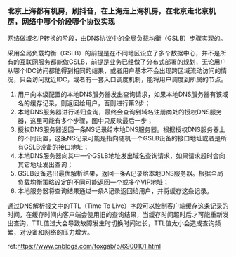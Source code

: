 ### 北京上海都有机房，刷抖音，在上海走上海机房，在北京走北京机房，网络中哪个阶段哪个协议实现

网络做域名IP转换的阶段，由DNS协议中的全局负载均衡（GSLB）步骤实现的。

采用全局负载均衡（GSLB）的前提是在不同地区设立了多个数据中心，并不是所有的互联网服务都能做GSLB，前提是业务已经做了分布式部署的规划，无论用户从哪个IDC访问都能得到相同的结果，或者用户基本不会出现跨区域流动访问的情况，只会访问就近IDC，或者有一套入口调度机制，能将用户调度到所属的节点。

1. 用户向本级配置的本地DNS服务器发出查询请求，如果本地DNS服务器有该域名的缓存记录，则返回给用户，否则进行第2步；
2. 本地DNS服务器进行递归查询，最终会查询到域名注册商处的授权DNS服务器，这里可能有多个步骤，图中只反映最后一步；
3. 授权DNS服务器返回一条NS记录给本地DNS服务器。根据授权DNS服务器上的不同设置，这条NS记录可能是指向随机一个GSLB设备的接口地址或者是所有GSLB设备的接口地址；
4. 本地DNS服务器向其中一个GSLB地址发出域名查询请求，如果请求超时会向其它地址发出查询；
5. GSLB设备选出最优解析结果，返回一条A记录给本地DNS服务器。根据全局负载均衡策略设定的不同可能返回一个或多个VIP地址；
6. 本地服务器将查询结果通过一条A记录返回给用户，并将缓存这条记录。

通过DNS解析报文中的TTL（Time To Live）字段可以控制客户端缓存这条记录的时间，在缓存时间内客户端会使用旧的查询结果，当缓存时间超时后才可能重新发出查询，TTL值过大会导致故障发生时切换时间过长，TTL值太小会造成查询频繁，对设备和网络的压力增大。





ref:https://www.cnblogs.com/foxgab/p/6900101.html